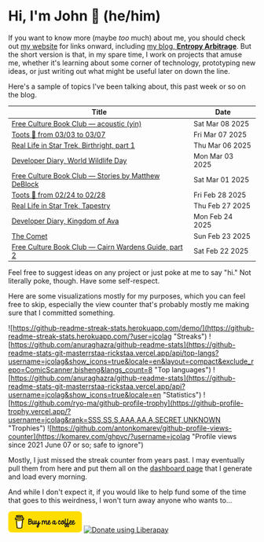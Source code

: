 # Hi, I'm John 👋 (he/him)

If you want to know more (maybe *too* much) about me, you should check out [my website](https://john.colagioia.net/) for links onward, including [my blog, **Entropy Arbitrage**](https://john.colagioia.net/blog).  But the short version is that, in my spare time, I work on projects that amuse me, whether it's learning about some corner of technology, prototyping new ideas, or just writing out what might be useful later on down the line.

Here's a sample of topics I've been talking about, this past week or so on the blog.

|Title|Date|
|-----|-------|
|[Free Culture Book Club — acoustic (yin)](https://john.colagioia.net/blog/2025/03/08/acoustic-yin.html)|Sat Mar 08 2025|
|[Toots 🦣 from 03/03 to 03/07](https://john.colagioia.net/blog/2025/03/07/week.html)|Fri Mar 07 2025|
|[Real Life in Star Trek, Birthright, part 1](https://john.colagioia.net/blog/2025/03/06/birthright-1.html)|Thu Mar 06 2025|
|[Developer Diary, World Wildlife Day](https://john.colagioia.net/blog/2025/03/03/wildlife.html)|Mon Mar 03 2025|
|[Free Culture Book Club — Stories by Matthew DeBlock](https://john.colagioia.net/blog/2025/03/01/deblock.html)|Sat Mar 01 2025|
|[Toots 🦣 from 02/24 to 02/28](https://john.colagioia.net/blog/2025/02/28/week.html)|Fri Feb 28 2025|
|[Real Life in Star Trek, Tapestry](https://john.colagioia.net/blog/2025/02/27/tapestry.html)|Thu Feb 27 2025|
|[Developer Diary, Kingdom of Ava](https://john.colagioia.net/blog/2025/02/24/ava.html)|Mon Feb 24 2025|
|[The Comet](https://john.colagioia.net/blog/2025/02/23/comet.html)|Sun Feb 23 2025|
|[Free Culture Book Club — Cairn Wardens Guide, part 2](https://john.colagioia.net/blog/2025/02/22/cairn-3.html)|Sat Feb 22 2025|

Feel free to suggest ideas on any project or just poke at me to say "hi." Not literally poke, though. Have some self-respect.

Here are some visualizations mostly for my purposes, which you can feel free to skip, especially the view counter that's probably mostly me making sure that I committed something.

![https://github-readme-streak-stats.herokuapp.com/demo/](https://github-readme-streak-stats.herokuapp.com/?user=jcolag "Streaks")
![https://github.com/anuraghazra/github-readme-stats](https://github-readme-stats-git-masterrstaa-rickstaa.vercel.app/api/top-langs?username=jcolag&show_icons=true&locale=en&layout=compact&exclude_repo=ComicScanner,bisheng&langs_count=8 "Top languages")
![https://github.com/anuraghazra/github-readme-stats](https://github-readme-stats-git-masterrstaa-rickstaa.vercel.app/api?username=jcolag&show_icons=true&locale=en "Statistics")
![https://github.com/ryo-ma/github-profile-trophy](https://github-profile-trophy.vercel.app/?username=jcolag&rank=SSS,SS,S,AAA,AA,A,SECRET,UNKNOWN "Trophies")
![https://github.com/antonkomarev/github-profile-views-counter](https://komarev.com/ghpvc/?username=jcolag "Profile views since 2021 June 07 or so; safe to ignore")

Mostly, I just missed the streak counter from years past.  I may eventually pull them from here and put them all on the [dashboard page](https://github.com/jcolag/dash) that I generate and load every morning.

And while I don't expect it, if you would like to help fund some of the time that goes to this weirdness, I won't turn away anyone who wants to...

[<img src="images/default-yellow.png" alt="Buy Me a Coffee" width="150px"/>](https://www.buymeacoffee.com/jcolag)
<a href="https://liberapay.com/jcolag/donate"><img alt="Donate using Liberapay" src="https://liberapay.com/assets/widgets/donate.svg"></a>
